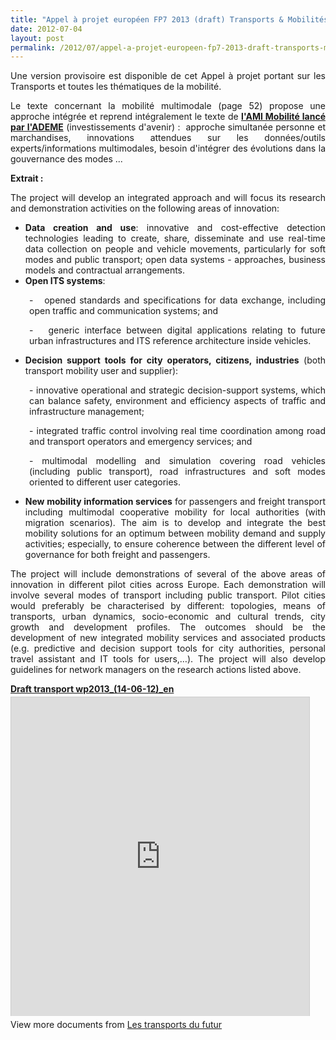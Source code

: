 ```yaml
---
title: "Appel à projet européen FP7 2013 (draft) Transports & Mobilités"
date: 2012-07-04
layout: post
permalink: /2012/07/appel-a-projet-europeen-fp7-2013-draft-transports-mobilites.html
---
```


<p style="text-align: justify;">Une version provisoire est disponible de cet Appel à projet portant sur les Transports et toutes les thématiques de la mobilité.</p> <p style="text-align: justify;">Le texte concernant la mobilité multimodale (page 52) propose une approche intégrée et reprend intégralement le texte de <a href="http://www2.ademe.fr/servlet/getDoc?cid=96&m=3&id=80842&p1=1" target="_blank"><strong>l'AMI Mobilité lancé par l'ADEME</strong></a> (investissements d'avenir) :  approche simultanée personne et marchandises, innovations attendues sur les données/outils experts/informations multimodales, besoin d'intégrer des évolutions dans la gouvernance des modes ... </p>  <!--more-->   <p style="text-align: justify;"><strong>Extrait :</strong></p> <p style="text-align: justify;">The project will develop an integrated approach and will focus its research and demonstration activities on the following areas of innovation:</p> <ul style="text-align: justify;"> <li><strong>Data creation and use</strong>: innovative and cost-effective detection technologies leading to create, share, disseminate and use real-time data collection on people and vehicle movements, particularly for soft modes and public transport; open data systems - approaches, business models and contractual arrangements. </li> <li><strong>Open ITS systems</strong>: </li> </ul> <p style="padding-left: 30px; text-align: justify;">-   opened standards and specifications for data exchange, including open traffic and communication systems; and</p> <p style="padding-left: 30px; text-align: justify;">-   generic interface between digital applications relating to future urban infrastructures and ITS reference architecture inside vehicles.</p> <ul style="text-align: justify;"> <li><strong>Decision support tools for city operators, citizens, industries</strong> (both transport mobility user and supplier): </li> </ul> <p style="padding-left: 30px; text-align: justify;">- innovative operational and strategic decision-support systems, which can balance safety, environment and efficiency aspects of traffic and infrastructure management;</p> <p style="padding-left: 30px; text-align: justify;">- integrated traffic control involving real time coordination among road and transport operators and emergency services; and</p> <p style="padding-left: 30px; text-align: justify;">- multimodal modelling and simulation covering road vehicles (including public transport), road infrastructures and soft modes oriented to different user categories.</p> <ul style="text-align: justify;"> <li><strong>New mobility information services</strong> for passengers and freight transport including multimodal cooperative mobility for local authorities (with migration scenarios). The aim is to develop and integrate the best mobility solutions for an optimum between mobility demand and supply activities; especially, to ensure coherence between the different level of governance for both freight and passengers. </li> </ul> <p style="text-align: justify;">The project will include demonstrations of several of the above areas of innovation in different pilot cities across Europe. Each demonstration will involve several modes of transport including public transport. Pilot cities would preferably be characterised by different: topologies, means of transports, urban dynamics, socio-economic and cultural trends, city growth and development profiles. The outcomes should be the development of new integrated mobility services and associated products (e.g. predictive and decision support tools for city authorities, personal travel assistant and IT tools for users,…). The project will also develop guidelines for network managers on the research actions listed above.</p> <div id="__ss_13540030" style="width: 477px;"><strong style="display: block; margin: 12px 0 4px;"><a href="http://www.slideshare.net/transportsdufutur/draft-transport-wp2013140612en" target="_blank" title="Draft transport wp2013_(14-06-12)_en">Draft transport wp2013_(14-06-12)_en</a></strong> <iframe frameborder="0" height="510" marginheight="0" marginwidth="0" scrolling="no" src="http://www.slideshare.net/slideshow/embed_code/13540030" style="border: 1px solid #CCC; border-width: 1px 1px 0;" width="477"></iframe> <div style="padding: 5px 0 12px;">View more documents from <a href="http://www.slideshare.net/transportsdufutur" target="_blank">Les transports du futur</a></div> </div>